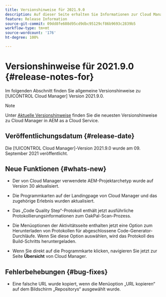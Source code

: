 ```yaml
---
title: Versionshinweise für 2021.9.0
description: Auf dieser Seite erhalten Sie Informationen zur Cloud Manager-Version 2021.9.0
feature: Release Information
source-git-commit: 09dd8fe608d95cd9dbc95129cf86b9693c2839b5
workflow-type: tm+mt
source-wordcount: '176'
ht-degree: 100%

---
```


# Versionshinweise für 2021.9.0 {#release-notes-for}

Im folgenden Abschnitt finden Sie allgemeine Versionshinweise zu [!UICONTROL Cloud Manager] Version 2021.9.0.

>[!NOTE]
>Unter [Aktuelle Versionshinweise](https://experienceleague.adobe.com/docs/experience-manager-cloud-service/onboarding/getting-access/release-notes-cloud-manager/release-notes-cm-current.html?lang=de#getting-access) finden Sie die neuesten Versionshinweise zu Cloud Manager in AEM as a Cloud Service.

## Veröffentlichungsdatum {#release-date}

Die [!UICONTROL Cloud Manager]-Version 2021.9.0 wurde am 09. September 2021 veröffentlicht.

## Neue Funktionen {#whats-new}

* Der von Cloud Manager verwendete AEM-Projektarchetyp wurde auf Version 30 aktualisiert.

* Die Programmkarten auf der Landingpage von Cloud Manager und das zugehörige Erlebnis wurden aktualisiert.

* Das „Code Quality Step“-Protokoll enthält jetzt ausführliche Protokollierungsinformationen zum OakPal-Scan-Prozess.

* Die Menüoptionen der Aktivitätsseite enthalten jetzt eine Option zum Herunterladen von Protokollen für abgeschlossene Code-Generator-Durchläufe. Wenn Sie diese Option auswählen, wird das Protokoll des Build-Schritts heruntergeladen.

* Wenn Sie direkt auf die Programmkarte klicken, navigieren Sie jetzt zur Seite **Übersicht** von Cloud Manager.

## Fehlerbehebungen {#bug-fixes}

* Eine falsche URL wurde kopiert, wenn die Menüoption „URL kopieren“ auf dem Bildschirm „Repositorys“ ausgewählt wurde.
